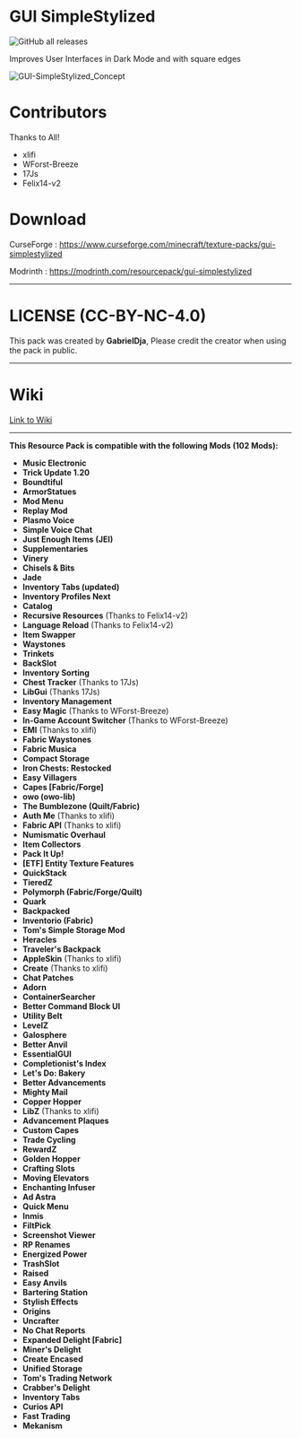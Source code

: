 # GUI SimpleStylized

![GitHub all releases](https://img.shields.io/github/downloads/GabrielDja/GUI-SimpleStylized/total?style=flat-square&label=Downloads%20on%20Github&color=green)  

Improves User Interfaces in Dark Mode and with square edges

![GUI-SimpleStylized_Concept](https://static.wixstatic.com/media/31958c_50fc019737864dc4a5d67d4f97ddcede~mv2.jpg/v1/fill/w_646,h_367,al_c,q_80,usm_0.66_1.00_0.01,enc_auto/GUI-SimpleStylized_New-Banner.jpg)

# Contributors
Thanks to All!

- xlifi
- WForst-Breeze
- 17Js
- Felix14-v2

# Download

CurseForge : https://www.curseforge.com/minecraft/texture-packs/gui-simplestylized

Modrinth : https://modrinth.com/resourcepack/gui-simplestylized

______________________________

# LICENSE (CC-BY-NC-4.0)

This pack was created by **GabrielDja**,
Please credit the creator when using the pack in public.
______________________________

# Wiki  

[Link to Wiki](https://gabriel-djalayer.gitbook.io/djaminimation-studio-wiki/liste-des-creations/gui-simplestylized)
______________________________

**This Resource Pack is compatible with the following Mods (102 Mods):**

- **Music Electronic**
- **Trick Update 1.20**
- **Boundtiful**
- **ArmorStatues**
- **Mod Menu**
- **Replay Mod**
- **Plasmo Voice**
- **Simple Voice Chat**
- **Just Enough Items (JEI)**
- **Supplementaries**
- **Vinery**
- **Chisels & Bits**
- **Jade**
- **Inventory Tabs (updated)**
- **Inventory Profiles Next**
- **Catalog**
- **Recursive Resources** (Thanks to Felix14-v2)
- **Language Reload** (Thanks to Felix14-v2)
- **Item Swapper**
- **Waystones**
- **Trinkets**
- **BackSlot**
- **Inventory Sorting**
- **Chest Tracker** (Thanks to 17Js)
- **LibGui** (Thanks 17Js)
- **Inventory Management**
- **Easy Magic** (Thanks to WForst-Breeze)
- **In-Game Account Switcher** (Thanks to WForst-Breeze)
- **EMI** (Thanks to xlifi)
- **Fabric Waystones**
- **Fabric Musica**
- **Compact Storage**
- **Iron Chests: Restocked**
- **Easy Villagers**
- **Capes [Fabric/Forge]**
- **owo (owo-lib)**
- **The Bumblezone (Quilt/Fabric)**
- **Auth Me** (Thanks to xlifi)
- **Fabric API** (Thanks to xlifi)
- **Numismatic Overhaul**
- **Item Collectors**
- **Pack It Up!**
- **[ETF] Entity Texture Features**
- **QuickStack**
- **TieredZ**
- **Polymorph (Fabric/Forge/Quilt)**
- **Quark**
- **Backpacked**
- **Inventorio (Fabric)**
- **Tom's Simple Storage Mod**
- **Heracles**
- **Traveler's Backpack**
- **AppleSkin** (Thanks to xlifi)
- **Create** (Thanks to xlifi)
- **Chat Patches**
- **Adorn**
- **ContainerSearcher**
- **Better Command Block UI**
- **Utility Belt**
- **LevelZ**
- **Galosphere**
- **Better Anvil**
- **EssentialGUI**
- **Completionist's Index**
- **Let's Do: Bakery**
- **Better Advancements**
- **Mighty Mail**
- **Copper Hopper**
- **LibZ** (Thanks to xlifi)
- **Advancement Plaques**
- **Custom Capes**
- **Trade Cycling**
- **RewardZ**
- **Golden Hopper**
- **Crafting Slots**
- **Moving Elevators**
- **Enchanting Infuser**
- **Ad Astra**
- **Quick Menu**
- **Inmis**
- **FiltPick**
- **Screenshot Viewer**
- **RP Renames**
- **Energized Power**
- **TrashSlot**
- **Raised**
- **Easy Anvils**
- **Bartering Station**
- **Stylish Effects**
- **Origins**
- **Uncrafter**
- **No Chat Reports**
- **Expanded Delight [Fabric]**
- **Miner's Delight**
- **Create Encased**
- **Unified Storage**
- **Tom's Trading Network**
- **Crabber's Delight**
- **Inventory Tabs**
- **Curios API**
- **Fast Trading**
- **Mekanism**
